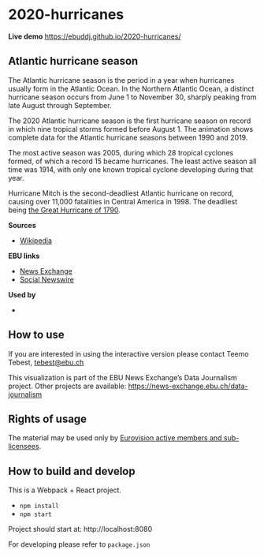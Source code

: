 # 2020-hurricanes

**Live demo** https://ebuddj.github.io/2020-hurricanes/

## Atlantic hurricane season

The Atlantic hurricane season is the period in a year when hurricanes usually form in the Atlantic Ocean. In the Northern Atlantic Ocean, a distinct hurricane season occurs from June 1 to November 30, sharply peaking from late August through September. 

The 2020 Atlantic hurricane season is the first hurricane season on record in which nine tropical storms formed before August 1. The animation shows complete data for the Atlantic hurricane seasons between 1990 and 2019.  

The most active season was 2005, during which 28 tropical cyclones formed, of which a record 15 became hurricanes. The least active season all time was 1914, with only one known tropical cyclone developing during that year.

Hurricane Mitch is the second-deadliest Atlantic hurricane on record, causing over 11,000 fatalities in Central America in 1998. The deadliest being [the Great Hurricane of 1790](https://en.wikipedia.org/wiki/Great_Hurricane_of_1780).

**Sources**
* [Wikipedia](https://en.wikipedia.org/wiki/Atlantic_hurricane_season)

**EBU links**
* [News Exchange](https://news-exchange.ebu.ch/item_detail/3d20c2012454f889065b356c048e2d92/2020_21035776)
* [Social Newswire](https://www.evnsocialnewswire.ch/data/weather-animation-shows-recorded-tropical-storms-and-hurricanes-in-the-northern-atlantic-between-1990-and-2019/)

**Used by**
* []()

## How to use

If you are interested in using the interactive version please contact Teemo Tebest, tebest@ebu.ch

This visualization is part of the EBU News Exchange’s Data Journalism project. Other projects are available: https://news-exchange.ebu.ch/data-journalism

## Rights of usage

The material may be used only by [Eurovision active members and sub-licensees](https://www.ebu.ch/eurovision-news/members-and-sublicensees).

## How to build and develop

This is a Webpack + React project.

* `npm install`
* `npm start`

Project should start at: http://localhost:8080

For developing please refer to `package.json`